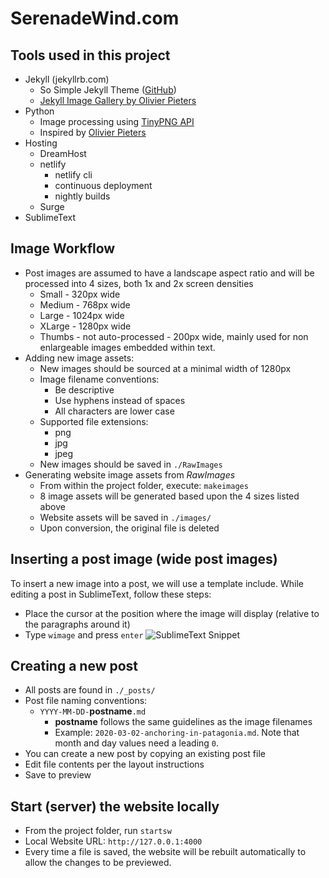 
# SerenadeWind.com

## Tools used in this project
+ Jekyll (jekyllrb.com)
    + So Simple Jekyll Theme ([GitHub](https://github.com/mmistakes/so-simple-theme))
    + [Jekyll Image Gallery by Olivier Pieters](https://github.com/opieters/jekyll-image-gallery-example)
+ Python
    + Image processing using [TinyPNG API](https://tinypng.com/developers)
    + Inspired by [Olivier Pieters](https://gist.github.com/opieters/756c86fdad219867c0f4)
+ Hosting
    + DreamHost
    + netlify
        * netlify cli
        * continuous deployment
        * nightly builds
    + Surge
+ SublimeText

## Image Workflow
- Post images are assumed to have a landscape aspect ratio and will be processed into 4 sizes, both 1x and 2x screen densities
    - Small - 320px wide
    - Medium - 768px wide
    - Large - 1024px wide
    - XLarge - 1280px wide
    - Thumbs - not auto-processed - 200px wide, mainly used for non enlargeable images embedded within text.
- Adding new image assets:
    - New images should be sourced at a minimal width of 1280px
    - Image filename conventions:
        - Be descriptive
        - Use hyphens instead of spaces
        - All characters are lower case
    - Supported file extensions:
        - png
        - jpg
        - jpeg
    - New images should be saved in ```./RawImages```
- Generating website image assets from *RawImages*
    - From within the project folder, execute:  `makeimages`
    - 8 image assets will be generated based upon the 4 sizes listed above
    - Website assets will be saved in `./images/`
    - Upon conversion, the original file is deleted 
## Inserting a post image (wide post images)
To insert a new image into a post, we will use a template include.  While editing a post in SublimeText, follow these steps:
- Place the cursor at the position where the image will display (relative to the paragraphs around it)
- Type `wimage` and press `enter`
![SublimeText Snippet](docs/sw-sublime-image-snippet.png)

## Creating a new post
- All posts are found in `./_posts/`
- Post file naming conventions:
    - `YYYY-MM-DD-`**postname**`.md`
        - **postname** follows the same guidelines as the image filenames
        - Example: `2020-03-02-anchoring-in-patagonia.md`. Note that month and day values need a leading `0`. 
- You can create a new post by copying an existing post file
- Edit file contents per the layout instructions
- Save to preview

## Start (server) the website locally
- From the project folder, run `startsw`
- Local Website URL: `http://127.0.0.1:4000`
- Every time a file is saved, the website will be rebuilt automatically to allow the changes to be previewed.

## 

